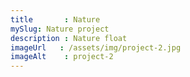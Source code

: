 ```yaml
---
title       : Nature
mySlug: Nature project
description : Nature float
imageUrl   : /assets/img/project-2.jpg
imageAlt    : project-2
---
```


